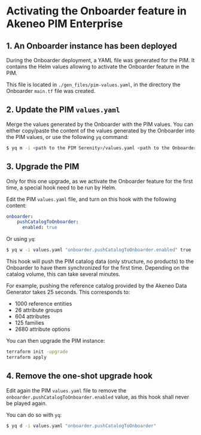 # Activating the Onboarder feature in Akeneo PIM Enterprise

## 1. An Onboarder instance has been deployed

During the Onboarder deployment, a YAML file was generated for the PIM. It contains the Helm values allowing to
activate the Onboarder feature in the PIM.

This file is located in `./gen_files/pim-values.yaml`, in the directory the Onboarder `main.tf` file was created.

## 2. Update the PIM `values.yaml`

Merge the values generated by the Onboarder with the PIM values. You can either copy/paste the content of the values
generated by the Onboarder into the PIM values, or use the following `yq` command:

```bash
$ yq m -i <path to the PIM Serenity>/values.yaml <path to the Onboarder>/gen_files/pim-values.yaml
```

## 3. Upgrade the PIM

Only for this one upgrade, as we activate the Onboarder feature for the first time, a special hook need to be run by
Helm.

Edit the PIM `values.yaml` file, and turn on this hook with the following content:

```yaml
onboarder:
    pushCatalogToOnboarder:
      enabled: true
```

Or using `yq`:

```bash
$ yq w -i values.yaml "onboarder.pushCatalogToOnboarder.enabled" true
```

This hook will push the PIM catalog data (only structure, no products) to the Onboarder to have them synchronized for
the first time. Depending on the catalog volume, this can take several minutes.

For example, pushing the reference catalog provided by the Akeneo Data Generator takes 25 seconds. This corresponds to:
- 1000 reference entities
- 26 attribute groups
- 604 attributes
- 125 families
- 2680 attribute options

You can then upgrade the PIM instance:

```bash
terraform init -upgrade
terraform apply
```

## 4. Remove the one-shot upgrade hook


Edit again the PIM `values.yaml` file to remove the `onboarder.pushCatalogToOnboarder.enabled` value, as this hook shall
never be played again.

You can do so with `yq`:

```bash
$ yq d -i values.yaml "onboarder.pushCatalogToOnboarder"
```
